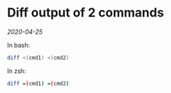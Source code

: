 # Diff output of 2 commands

_2020-04-25_

In bash:

```bash
diff <(cmd1) <(cmd2)
```

In zsh:

```bash
diff =(cmd1) =(cmd2)
```
